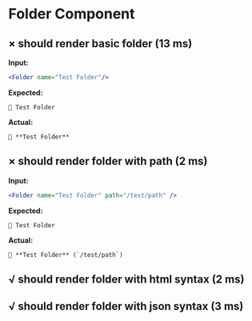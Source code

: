# Folder Component

## × should render basic folder (13 ms)
**Input:**
```jsx
<Folder name="Test Folder"/>
```

**Expected:**
```
📁 Test Folder
```

**Actual:**
```
📁 **Test Folder**
```

## × should render folder with path (2 ms)
**Input:**
```jsx
<Folder name="Test Folder" path="/test/path" />
```

**Expected:**
```
📁 Test Folder
```

**Actual:**
```
📁 **Test Folder** (`/test/path`)
```

## √ should render folder with html syntax (2 ms)
## √ should render folder with json syntax (3 ms)
